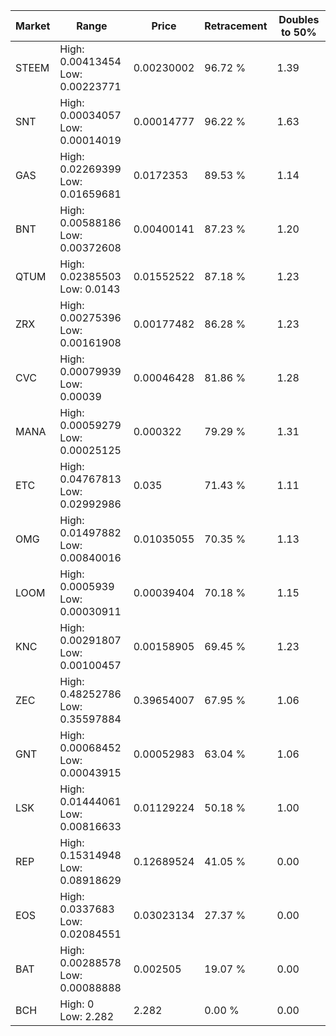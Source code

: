 | Market | Range | Price| Retracement | Doubles to 50% |
| --- | --- | --- | --- | --- |
| STEEM | High: 0.00413454<br />Low: 0.00223771 | 0.00230002 | 96.72 % | 1.39 |
| SNT | High: 0.00034057<br />Low: 0.00014019 | 0.00014777 | 96.22 % | 1.63 |
| GAS | High: 0.02269399<br />Low: 0.01659681 | 0.0172353 | 89.53 % | 1.14 |
| BNT | High: 0.00588186<br />Low: 0.00372608 | 0.00400141 | 87.23 % | 1.20 |
| QTUM | High: 0.02385503<br />Low: 0.0143 | 0.01552522 | 87.18 % | 1.23 |
| ZRX | High: 0.00275396<br />Low: 0.00161908 | 0.00177482 | 86.28 % | 1.23 |
| CVC | High: 0.00079939<br />Low: 0.00039 | 0.00046428 | 81.86 % | 1.28 |
| MANA | High: 0.00059279<br />Low: 0.00025125 | 0.000322 | 79.29 % | 1.31 |
| ETC | High: 0.04767813<br />Low: 0.02992986 | 0.035 | 71.43 % | 1.11 |
| OMG | High: 0.01497882<br />Low: 0.00840016 | 0.01035055 | 70.35 % | 1.13 |
| LOOM | High: 0.0005939<br />Low: 0.00030911 | 0.00039404 | 70.18 % | 1.15 |
| KNC | High: 0.00291807<br />Low: 0.00100457 | 0.00158905 | 69.45 % | 1.23 |
| ZEC | High: 0.48252786<br />Low: 0.35597884 | 0.39654007 | 67.95 % | 1.06 |
| GNT | High: 0.00068452<br />Low: 0.00043915 | 0.00052983 | 63.04 % | 1.06 |
| LSK | High: 0.01444061<br />Low: 0.00816633 | 0.01129224 | 50.18 % | 1.00 |
| REP | High: 0.15314948<br />Low: 0.08918629 | 0.12689524 | 41.05 % | 0.00 |
| EOS | High: 0.0337683<br />Low: 0.02084551 | 0.03023134 | 27.37 % | 0.00 |
| BAT | High: 0.00288578<br />Low: 0.00088888 | 0.002505 | 19.07 % | 0.00 |
| BCH | High: 0<br />Low: 2.282 | 2.282 | 0.00 % | 0.00 |

